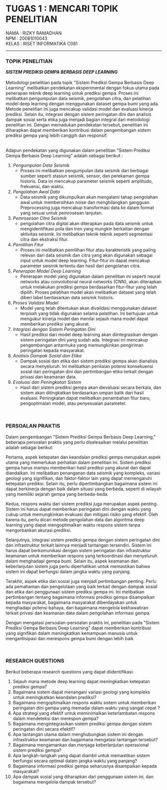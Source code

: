 # TUGAS 1 : MENCARI TOPIK PENELITIAN

 NAMA  : RIZKY RAMADHAN  <br> 
 NPM   : 20081010043 <br>
 KELAS : RISET INFORMATIKA C081  <hr>
 
### TOPIK PENELITIAN 

**_SISTEM PREDIKSI GEMPA BERBASIS DEEP LEARNING_**
<br><br> Metodologi penelitian pada topik "Sistem Prediksi Gempa Berbasis Deep Learning" melibatkan pendekatan eksperimental dengan fokus utama pada penerapan teknik deep learning untuk prediksi gempa. Proses ini melibatkan pengumpulan data seismik, pengolahan citra, dan pelatihan model deep learning dengan menggunakan dataset gempa bumi yang ada. Metode penelitian ini juga mencakup validasi model dan evaluasi kinerja prediksi. Selain itu, integrasi dengan sistem peringatan dini dan analisis dampak sosial serta etika juga menjadi bagian integral dari metodologi penelitian ini. Dengan memadukan pendekatan tersebut, penelitian ini diharapkan dapat memberikan kontribusi dalam pengembangan sistem prediksi gempa yang lebih canggih dan responsif. 

<br> Adapun pendekatan yang digunakan dalam penelitian "Sistem Prediksi Gempa Berbasis Deep Learning" adalah sebagai berikut : <br>
1. *Pengumpulan Data Seismik*
   * Proses ini melibatkan pengumpulan data seismik dari berbagai sumber seperti stasiun seismik, sensor, dan perekaman gempa historis. Data ini mencakup parameter
   seismik seperti amplitudo, frekuensi, dan waktu.
2. *Pengolahan Awal Data*
   * Data seismik yang dikumpulkan akan mengalami tahap pengolahan awal untuk membersihkan noise dan menghilangkan gangguan. Preprocessing juga mencakup transformasi data ke dalam format yang sesuai untuk pemrosesan lanjutan.
3. *Pemrosesan Citra Seismik*
   * pengolahan citra digital akan diterapkan pada data seismik untuk mengidentifikasi pola dan tren yang mungkin berkaitan dengan aktivitas seismik. Ini melibatkan teknik-teknik seperti segmentasi citra dan ekstraksi fitur.
4. *Pemilihan Fitur*
   * Proses ini melibatkan pemilihan fitur atau karakteristik yang paling relevan dari data seismik dan citra yang akan digunakan sebagai input untuk model deep learning. Fitur-fitur ini dapat mencakup parameter seismik tertentu dan hasil dari pengolahan citra.
5. *Penerapan Model Deep Learning*
   * Penerapan model yang digunakan dalam penelitian ini seperti neural networks atau convolutional neural networks (CNN), akan diterapkan untuk melakukan prediksi gempa berdasarkan fitur-fitur yang telah dipilih. Proses pelatihan model akan melibatkan dataset yang telah diberi label berdasarkan data seismik historis.
6. *Proses Validasi Model*
   * Model yang telah ditentukan akan divalidasi menggunakan dataset terpisah yang tidak digunakan selama pelatihan. Ini bertujuan untuk mengukur kinerja model dan menilai sejauh mana model dapat memberikan prediksi yang akurat.
7. *Integrasi dengan Sistem Peringatan Dini*
   * Hasil prediksi dari model deep learning akan diintegrasikan dengan sistem peringatan dini yang sudah ada. Integrasi ini mencakup pengembangan antarmuka yang memungkinkan pengiriman peringatan kepada masyarakat.
8. *Analisis Dampak Sosial dan Etika*
   * Dampak sosial dan etika dari sistem prediksi gempa akan dianalisis secara menyeluruh. Ini melibatkan penilaian potensi konsekuensi sosial dari peringatan dini dan pertimbangan etika terkait dengan privasi dan keamanan data.
9. *Evaluasi dan Peningkatan Sistem*
    * Hasil dari sistem prediksi gempa akan dievaluasi secara berkala, dan sistem akan ditingkatkan berdasarkan umpan balik dari hasil evaluasi. Peningkatan dapat melibatkan penambahan fitur baru, pengoptimalan model, atau penyesuaian parameter.

<br>

### PERSOALAN PRAKTIS

Dalam pengembangan "Sistem Prediksi Gempa Berbasis Deep Learning," beberapa persoalan praktis yang perlu diselesaikan melalui penelitian adalah sebagai berikut:

Pertama, aspek ketepatan dan keandalan prediksi gempa merupakan aspek utama yang memerlukan perhatian dalam penelitian ini. Sistem prediksi gempa harus mampu memberikan hasil prediksi yang akurat dan dapat diandalkan. Ini melibatkan penanganan data seismik yang kompleks, variasi geologi yang signifikan, dan faktor-faktor lain yang dapat memengaruhi ketepatan prediksi. Selain itu, perlu dipertimbangkan bagaimana sistem ini dapat berkinerja dengan baik dalam situasi yang berbeda, seperti di wilayah yang memiliki sejarah gempa yang berbeda-beda.

Kedua, respons waktu dari sistem prediksi juga merupakan aspek penting. Sistem ini harus dapat memberikan peringatan dini dengan waktu yang cukup untuk memungkinkan evakuasi dan mitigasi risiko yang efektif. Oleh karena itu, perlu dicari metode pengolahan data dan algoritma deep learning yang dapat mengoptimalkan waktu respons sistem tanpa mengorbankan akurasi prediksi.

Selanjutnya, integrasi sistem prediksi gempa dengan sistem peringatan dini dan infrastruktur terkait lainnya menjadi tantangan tersendiri. Sistem ini harus dapat berkomunikasi dengan sistem peringatan dan infrastruktur keamanan untuk memberikan respons yang terkoordinasi dan menyeluruh dalam menghadapi gempa bumi. Selain itu, aspek keamanan dan keberlanjutan sistem juga perlu diperhatikan untuk memastikan bahwa sistem ini dapat berfungsi dalam jangka waktu yang panjang.

Terakhir, aspek etika dan sosial juga menjadi pertimbangan penting. Perlu ada pemahaman dan pengelolaan yang baik terkait dengan dampak sosial dan etika dari penggunaan sistem prediksi gempa ini. Ini melibatkan pertimbangan tentang bagaimana informasi prediksi gempa disampaikan kepada masyarakat, bagaimana masyarakat diberdayakan untuk menghadapi potensi bahaya, dan bagaimana mengelola kekhawatiran terkait privasi dan keamanan data dalam pengolahan informasi gempa.

Dengan mengatasi persoalan-persoalan praktis ini, penelitian pada "Sistem Prediksi Gempa Berbasis Deep Learning" dapat memberikan kontribusi yang signifikan dalam  meningkatkan kemampuan manusia untuk mengantisipasi dan merespons gempa bumi dengan lebih baik

<br>

### RESEARCH QUESTIONS

Berikut beberapa research questions yang dapat diidentifikasi: <br>

  1. Sejauh mana metode deep learning dapat meningkatkan ketepatan prediksi gempa?
  2. Bagaimana sistem dapat menangani variasi geologi yang kompleks untuk meningkatkan keandalan prediksi?
  3. Bagaimana mengoptimalkan respons waktu sistem untuk memberikan peringatan dini gempa yang memadai  dalam waktu yang sangat cepat ?
  4. Apa strategi yang efektif untuk meminimalkan keterlambatan respons dalam mendeteksi dan merespon gempa?
  5. Bagaimana mengintegrasikan sistem prediksi gempa dengan sistem peringatan dini secara efektif?
  6. Apa tantangan utama dalam menghubungkan sistem ini dengan infrastruktur keamanan dan bagaimana mengatasi tantangan tersebut?
  7. Bagaimana mengamankan dan menjaga keberlanjutan operasional sistem prediksi gempa?
  8. Apa langkah-langkah yang dapat diambil untuk memastikan sistem berfungsi secara optimal dalam jangka waktu yang panjang?
  9.  Bagaimana informasi prediksi gempa seharusnya disampaikan kepada masyarakat?
  10.  Apa dampak sosial yang diharapkan dari penggunaan sistem ini, dan bagaimana mengelola dampak tersebut?
     


